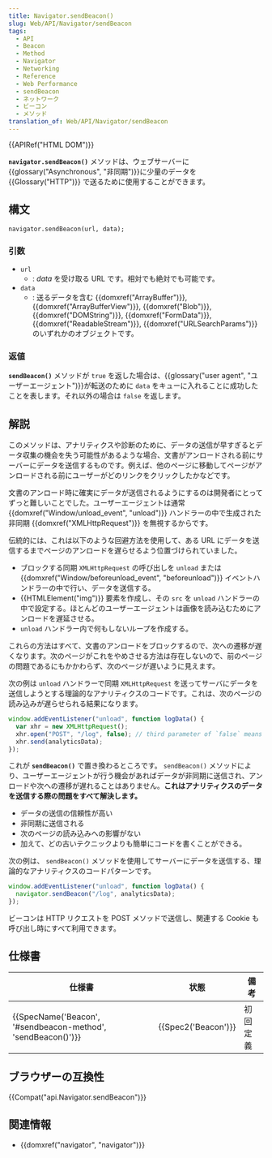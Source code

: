 ```yaml
---
title: Navigator.sendBeacon()
slug: Web/API/Navigator/sendBeacon
tags:
  - API
  - Beacon
  - Method
  - Navigator
  - Networking
  - Reference
  - Web Performance
  - sendBeacon
  - ネットワーク
  - ビーコン
  - メソッド
translation_of: Web/API/Navigator/sendBeacon
---
```

{{APIRef("HTML DOM")}}

**`navigator.sendBeacon()`** メソッドは、ウェブサーバーに{{glossary("Asynchronous", "非同期")}}に少量のデータを {{Glossary("HTTP")}} で送るために使用することができます。

## 構文

```
navigator.sendBeacon(url, data);
```

### 引数

- `url`
  - : _data_ を受け取る URL です。相対でも絶対でも可能です。
- `data`
  - : 送るデータを含む {{domxref("ArrayBuffer")}}, {{domxref("ArrayBufferView")}}, {{domxref("Blob")}}, {{domxref("DOMString")}}, {{domxref("FormData")}}, {{domxref("ReadableStream")}}, {{domxref("URLSearchParams")}} のいずれかのオブジェクトです。

### 返値

**`sendBeacon()`** メソッドが `true` を返した場合は、{{glossary("user agent", "ユーザーエージェント")}}が転送のために `data` をキューに入れることに成功したことを表します。それ以外の場合は `false` を返します。

## 解説

このメソッドは、アナリティクスや診断のために、データの送信が早すぎるとデータ収集の機会を失う可能性があるような場合、文書がアンロードされる前にサーバーにデータを送信するものです。例えば、他のページに移動してページがアンロードされる前にユーザーがどのリンクをクリックしたかなどです。

文書のアンロード時に確実にデータが送信されるようにするのは開発者にとってずっと難しいことでした。ユーザーエージェントは通常 {{domxref("Window/unload_event", "unload")}} ハンドラーの中で生成された非同期 {{domxref("XMLHttpRequest")}} を無視するからです。

伝統的には、これは以下のような回避方法を使用して、ある URL にデータを送信するまでページのアンロードを遅らせるよう位置づけられていました。

- ブロックする同期 `XMLHttpRequest` の呼び出しを `unload` または {{domxref("Window/beforeunload_event", "beforeunload")}} イベントハンドラーの中で行い、データを送信する。
- {{HTMLElement("img")}} 要素を作成し、その `src` を `unload` ハンドラーの中で設定する。ほとんどのユーザーエージェントは画像を読み込むためにアンロードを遅延させる。
- `unload` ハンドラー内で何もしないループを作成する。

これらの方法はすべて、文書のアンロードをブロックするので、次への遷移が遅くなります。次のページがこれをやめさせる方法は存在しないので、前のページの問題であるにもかかわらず、次のページが遅いように見えます。

次の例は `unload` ハンドラーで同期 `XMLHttpRequest` を送ってサーバにデータを送信しようとする理論的なアナリティクスのコードです。これは、次のページの読み込みが遅らせられる結果になります。

```js
window.addEventListener("unload", function logData() {
  var xhr = new XMLHttpRequest();
  xhr.open("POST", "/log", false); // third parameter of `false` means synchronous
  xhr.send(analyticsData);
});
```

これが **`sendBeacon()`** で置き換わるところです。 `sendBeacon()` メソッドにより、ユーザーエージェントが行う機会があればデータが非同期に送信され、アンロードや次への遷移が遅れることはありません。**これはアナリティクスのデータを送信する際の問題をすべて解決します。**

- データの送信の信頼性が高い
- 非同期に送信される
- 次のページの読み込みへの影響がない
- 加えて、どの古いテクニックよりも簡単にコードを書くことができる。

次の例は、 `sendBeacon()` メソッドを使用してサーバーにデータを送信する、理論的なアナリティクスのコードパターンです。

```js
window.addEventListener("unload", function logData() {
  navigator.sendBeacon("/log", analyticsData);
});
```

ビーコンは HTTP リクエストを POST メソッドで送信し、関連する Cookie も呼び出し時にすべて利用できます。

## 仕様書

| 仕様書                                                                           | 状態                     | 備考     |
| -------------------------------------------------------------------------------- | ------------------------ | -------- |
| {{SpecName('Beacon', '#sendbeacon-method', 'sendBeacon()')}} | {{Spec2('Beacon')}} | 初回定義 |

## ブラウザーの互換性

{{Compat("api.Navigator.sendBeacon")}}

## 関連情報

- {{domxref("navigator", "navigator")}}
